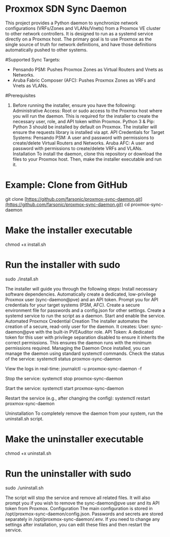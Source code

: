 
# Proxmox SDN Sync Daemon
This project provides a Python daemon to synchronize network configurations (VRFs/Zones and VLANs/Vnets) from a Proxmox VE cluster to other network controllers. It is designed to run as a systemd service directly on a Proxmox host. The primary goal is to use Proxmox as the single source of truth for network definitions, and have those definitions automatically pushed to other systems.

#Supported Sync Targets:

* Pensando PSM: Pushes Proxmox Zones as Virtual Routers and Vnets as Networks.
* Aruba Fabric Composer (AFC): Pushes Proxmox Zones as VRFs and Vnets as VLANs.

#Prerequisites

1. Before running the installer, ensure you have the following:
Administrative Access: Root or sudo access to the Proxmox host where you will run the daemon. This is required for the installer to create the necessary user, role, and API token within Proxmox.
Python 3 & Pip: Python 3 should be installed by default on Proxmox. The installer will ensure the requests library is installed via apt.
API Credentials for Target Systems:
Pensando PSM: A user and password with permissions to create/delete Virtual Routers and Networks.
Aruba AFC: A user and password with permissions to create/delete VRFs and VLANs.
Installation
To install the daemon, clone this repository or download the files to your Proxmox host. Then, make the installer executable and run it.
# Example: Clone from GitHub
git clone [https://github.com/farsonic/proxmox-sync-daemon.git](https://github.com/farsonic/proxmox-sync-daemon.git)
cd proxmox-sync-daemon

# Make the installer executable
chmod +x install.sh

# Run the installer with sudo
sudo ./install.sh

The installer will guide you through the following steps:
Install necessary software dependencies.
Automatically create a dedicated, low-privilege Proxmox user (sync-daemon@pve) and an API token.
Prompt you for API credentials for your target systems (PSM, AFC).
Create a secure environment file for passwords and a config.json for other settings.
Create a systemd service to run the script as a daemon.
Start and enable the service.
Automated Proxmox Credential Creation
The installer automates the creation of a secure, read-only user for the daemon. It creates:
User: sync-daemon@pve with the built-in PVEAuditor role.
API Token: A dedicated token for this user with privilege separation disabled to ensure it inherits the correct permissions.
This ensures the daemon runs with the minimum permissions required.
Managing the Daemon
Once installed, you can manage the daemon using standard systemctl commands.
Check the status of the service:
systemctl status proxmox-sync-daemon


View the logs in real-time:
journalctl -u proxmox-sync-daemon -f


Stop the service:
systemctl stop proxmox-sync-daemon


Start the service:
systemctl start proxmox-sync-daemon


Restart the service (e.g., after changing the config):
systemctl restart proxmox-sync-daemon


Uninstallation
To completely remove the daemon from your system, run the uninstall.sh script.
# Make the uninstaller executable
chmod +x uninstall.sh

# Run the uninstaller with sudo
sudo ./uninstall.sh

The script will stop the service and remove all related files. It will also prompt you if you wish to remove the sync-daemon@pve user and its API token from Proxmox.
Configuration
The main configuration is stored in /opt/proxmox-sync-daemon/config.json. Passwords and secrets are stored separately in /opt/proxmox-sync-daemon/.env. If you need to change any settings after installation, you can edit these files and then restart the service.


